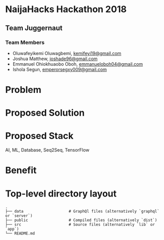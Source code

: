 # NaijaHacks Hackathon 2018

## Team Juggernaut

### Team Members

- Oluwafeyikemi Oluwagbemi, kemifeyi19@gmail.com
- Joshua Matthew, joshade96@gmail.com
- Emmanuel Ohiokhuaobo Oboh, emmanueloboh04@gmail.com
- Ishola Segun, emperorsegxy009@gmail.com

# Problem


# Proposed Solution



# Proposed Stack

AI, ML, Database, Seq2Seq, TensorFlow

# Benefit


# Top-level directory layout

    .
    ├── data                    # GraphQl files (alternatively `graphql` or `server`)
    ├── public                  # Compiled files (alternatively `dist`)
    ├── src                     # Source files (alternatively `lib` or `app`)
    └── README.md   
